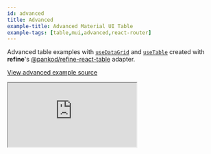 ```yaml
---
id: advanced
title: Advanced
example-title: Advanced Material UI Table
example-tags: [table,mui,advanced,react-router]
---
```



Advanced table examples with [`useDataGrid`](/api-reference/mui/hooks/useDataGrid.md) and [`useTable`](https://react-table.tanstack.com/) created with **refine**'s [@pankod/refine-react-table](https://github.com/pankod/refine/tree/master/packages/react-table) adapter. 

[View advanced example source](https://github.com/pankod/refine/tree/master/examples/table/mui/advancedTable)

<iframe loading="lazy" src="https://stackblitz.com//github/pankod/refine/tree/master/examples/table/mui/advancedTable?embed=1&view=preview&theme=dark&preset=node"
    style={{width: "100%", height:"80vh", border: "0px", borderRadius: "8px", overflow:"hidden"}}
    title="refine-use-data-grid-example"
></iframe>

